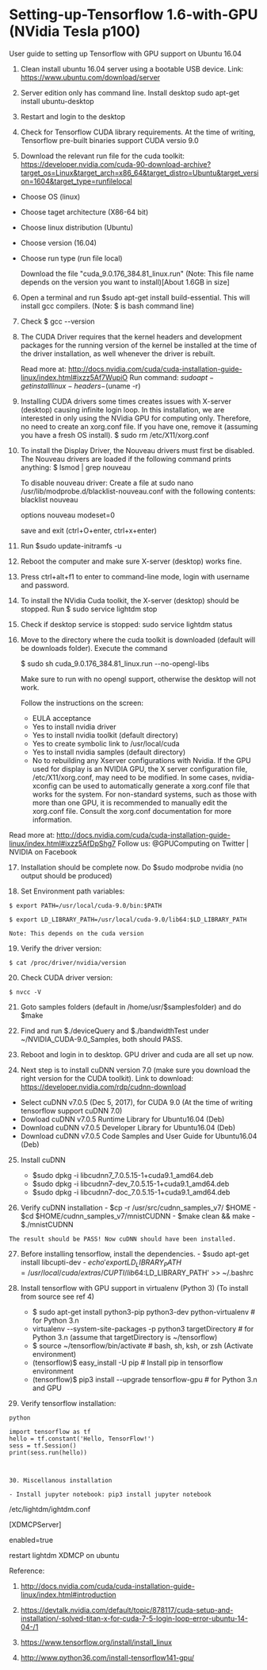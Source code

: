 # Setting-up-Tensorflow 1.6-with-GPU (NVidia Tesla p100)
User guide to setting up Tensorflow with GPU support on Ubuntu 16.04


1. Clean install ubuntu 16.04 server using a bootable USB device.
Link: https://www.ubuntu.com/download/server

2. Server edition only has command line. Install desktop
sudo apt-get install ubuntu-desktop

3. Restart and login to the desktop

4. Check for Tensorflow CUDA library requirements. At the time of writing, Tensorflow pre-built binaries support CUDA versio 9.0

5. Download the relevant run file for the cuda toolkit: https://developer.nvidia.com/cuda-90-download-archive?target_os=Linux&target_arch=x86_64&target_distro=Ubuntu&target_version=1604&target_type=runfilelocal

- Choose OS (linux)
- Choose taget architecture (X86-64 bit)
- Choose linux distribution (Ubuntu)
- Choose version (16.04)
- Choose run type (run file local)

  Download the file "cuda_9.0.176_384.81_linux.run" (Note: This file name depends on the version you want to install)[About 1.6GB in size]
  
 6. Open a terminal and run $sudo apt-get install build-essential. This will install gcc compilers. (Note: $ is bash command line)
 
 7. Check $ gcc --version
 
 8. The CUDA Driver requires that the kernel headers and development packages for the running version of the kernel be installed at the time of the driver installation, as well whenever the driver is rebuilt.

    Read more at: http://docs.nvidia.com/cuda/cuda-installation-guide-linux/index.html#ixzz5Af7WupiO 
    Run command: $sudo apt-get install linux-headers-$(uname -r)
 
9. Installing CUDA drivers some times creates issues with X-server (desktop) causing infinite login loop. In this installation, we are interested in only using the NVidia GPU for computing only. Therefore, no need to create an xorg.conf file. If you have one, remove it (assuming you have a fresh OS install). $ sudo rm /etc/X11/xorg.conf

10. To install the Display Driver, the Nouveau drivers must first be disabled. The Nouveau drivers are loaded if the following command prints anything:
$ lsmod | grep nouveau

    To disable nouveau driver:
    Create a file at sudo nano /usr/lib/modprobe.d/blacklist-nouveau.conf with the following contents:
    blacklist nouveau
    
    options nouveau modeset=0
    
    save and exit (ctrl+O+enter, ctrl+x+enter)
    
11. Run $sudo update-initramfs -u

12. Reboot the computer and make sure X-server (desktop) works fine.

13. Press ctrl+alt+f1 to enter to command-line mode, login with username and password.

14. To install the NVidia Cuda toolkit, the X-server (desktop) should be stopped. Run $ sudo service lightdm stop

15. Check if desktop service is stopped: sudo service lightdm status

16. Move to the directory where the cuda toolkit is downloaded (default will be downloads folder). Execute the command

    $ sudo sh cuda_9.0.176_384.81_linux.run --no-opengl-libs
    
    Make sure to run with no opengl support, otherwise the desktop will not work. 
    
    Follow the instructions on the screen:
    - EULA acceptance
    - Yes to install nvidia driver
    - Yes to install nvidia toolkit (default directory)
    - Yes to create symbolic link to /usr/local/cuda
    - Yes to install nvidia samples (default directory)
    - No  to rebuilding any Xserver configurations with Nvidia. If the GPU used for display is an NVIDIA GPU, the X server configuration file, /etc/X11/xorg.conf, may need to be modified. In some cases, nvidia-xconfig can be used to automatically generate a xorg.conf file that works for the system. For non-standard systems, such as those with more than one GPU, it is recommended to manually edit the xorg.conf file. Consult the xorg.conf documentation for more information.

Read more at: http://docs.nvidia.com/cuda/cuda-installation-guide-linux/index.html#ixzz5AfDpShg7 
Follow us: @GPUComputing on Twitter | NVIDIA on Facebook
    
 17. Installation should be complete now. Do $sudo modprobe nvidia (no output should be produced)
 
 18. Set Environment path variables:
 
    $ export PATH=/usr/local/cuda-9.0/bin:$PATH
    
    $ export LD_LIBRARY_PATH=/usr/local/cuda-9.0/lib64:$LD_LIBRARY_PATH
    
    Note: This depends on the cuda version
 19. Verify the driver version:
  
    $ cat /proc/driver/nvidia/version

 20. Check CUDA driver version:
  
    $ nvcc -V
    
 21. Goto samples folders (default in /home/usr/$samplesfolder) and do $make
 
 22. Find and run $./deviceQuery and $./bandwidthTest under ~/NVIDIA_CUDA-9.0_Samples, both should PASS.
 
 23. Reboot and login in to desktop. GPU driver and cuda are all set up now.
 
 24. Next step is to install cuDNN version 7.0 (make sure you download the right version for the CUDA toolkit). Link to download: https://developer.nvidia.com/rdp/cudnn-download
 
   - Select cuDNN v7.0.5 (Dec 5, 2017), for CUDA 9.0 (At the time of writing tensorflow support cuDNN 7.0)
   - Dowload cuDNN v7.0.5 Runtime Library for Ubuntu16.04 (Deb)
   - Download cuDNN v7.0.5 Developer Library for Ubuntu16.04 (Deb)
   - Download cuDNN v7.0.5 Code Samples and User Guide for Ubuntu16.04 (Deb)
   
25. Install cuDNN
    - $sudo dpkg -i libcudnn7_7.0.5.15-1+cuda9.1_amd64.deb
    - $sudo dpkg -i libcudnn7-dev_7.0.5.15-1+cuda9.1_amd64.deb
    - $sudo dpkg -i libcudnn7-doc_7.0.5.15-1+cuda9.1_amd64.deb
 
 26. Verify cuDNN installation
    - $cp -r /usr/src/cudnn_samples_v7/ $HOME
    - $cd  $HOME/cudnn_samples_v7/mnistCUDNN
    - $make clean && make
    - $./mnistCUDNN
    
    The result should be PASS! Now cuDNN should have been installed.
  
  27. Before installing tensorflow, install the dependencies.
     - $sudo apt-get install libcupti-dev
     - $echo 'export LD_LIBRARY_PATH=/usr/local/cuda/extras/CUPTI/lib64:$LD_LIBRARY_PATH' >> ~/.bashrc
    
  28. Install tensorflow with GPU support in virtualenv (Python 3) (To install from source see ref 4)
  
      - $ sudo apt-get install python3-pip python3-dev python-virtualenv # for Python 3.n
      -  virtualenv --system-site-packages -p python3 targetDirectory # for Python 3.n (assume that targetDirectory is ~/tensorflow)
      - $ source ~/tensorflow/bin/activate # bash, sh, ksh, or zsh (Activate environment)
      - (tensorflow)$ easy_install -U pip # Install pip in tensorflow environment
      - (tensorflow)$ pip3 install --upgrade tensorflow-gpu # for Python 3.n and GPU
     
   29. Verify tensorflow installation:
   
    python

    import tensorflow as tf
    hello = tf.constant('Hello, TensorFlow!')
    sess = tf.Session()
    print(sess.run(hello))
      


    30. Miscellanous installation
     
    - Install jupyter notebook: pip3 install jupyter notebook
    


/etc/lightdm/ightdm.conf

[XDMCPServer]

enabled=true

restart lightdm
XDMCP on ubuntu



Reference:
1. http://docs.nvidia.com/cuda/cuda-installation-guide-linux/index.html#introduction

2. https://devtalk.nvidia.com/default/topic/878117/cuda-setup-and-installation/-solved-titan-x-for-cuda-7-5-login-loop-error-ubuntu-14-04-/1

3. https://www.tensorflow.org/install/install_linux

4. http://www.python36.com/install-tensorflow141-gpu/
